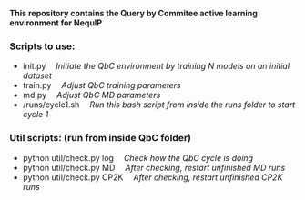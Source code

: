 **This repository contains the Query by Commitee active learning environment for NequIP**

### Scripts to use:

* init.py &emsp;*Initiate the QbC environment by training N models on an initial dataset*
* train.py &emsp;*Adjust QbC training parameters*
* md.py &emsp;*Adjust QbC MD parameters*
* /runs/cycle1.sh &emsp;*Run this bash script from inside the runs folder to start cycle 1*

### Util scripts: (run from inside QbC folder)

* python util/check.py <cycle number> log &emsp;*Check how the QbC cycle is doing*
* python util/check.py <cycle number> MD &emsp;*After checking, restart unfinished MD runs*
* python util/check.py <cycle number> CP2K &emsp;*After checking, restart unfinished CP2K runs*
